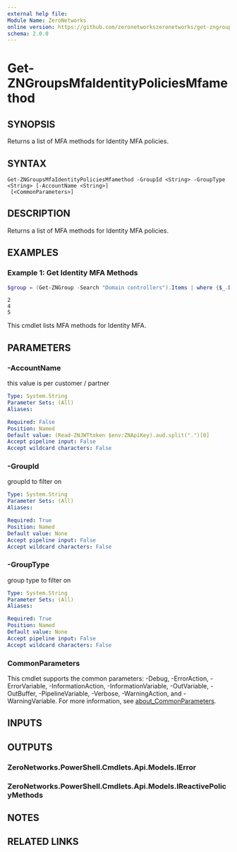 ```yaml
---
external help file:
Module Name: ZeroNetworks
online version: https://github.com/zeronetworkszeronetworks/get-zngroupsmfaidentitypoliciesmfamethod
schema: 2.0.0
---
```


# Get-ZNGroupsMfaIdentityPoliciesMfamethod

## SYNOPSIS
Returns a list of MFA methods for Identity MFA policies.

## SYNTAX

```
Get-ZNGroupsMfaIdentityPoliciesMfamethod -GroupId <String> -GroupType <String> [-AccountName <String>]
 [<CommonParameters>]
```

## DESCRIPTION
Returns a list of MFA methods for Identity MFA policies.

## EXAMPLES

### Example 1: Get Identity MFA Methods
```powershell
$group = (Get-ZNGroup -Search "Domain controllers").Items | where {$_.Domain -eq "tag"}Get-ZNGroupsMfaIdentityPoliciesMfamethod -Groupid $group.id -GroupType tag
```

```output
2
4
5
```

This cmdlet lists MFA methods for Identity MFA.

## PARAMETERS

### -AccountName
this value is per customer / partner

```yaml
Type: System.String
Parameter Sets: (All)
Aliases:

Required: False
Position: Named
Default value: (Read-ZNJWTtoken $env:ZNApiKey).aud.split(".")[0]
Accept pipeline input: False
Accept wildcard characters: False
```

### -GroupId
groupId to filter on

```yaml
Type: System.String
Parameter Sets: (All)
Aliases:

Required: True
Position: Named
Default value: None
Accept pipeline input: False
Accept wildcard characters: False
```

### -GroupType
group type to filter on

```yaml
Type: System.String
Parameter Sets: (All)
Aliases:

Required: True
Position: Named
Default value: None
Accept pipeline input: False
Accept wildcard characters: False
```

### CommonParameters
This cmdlet supports the common parameters: -Debug, -ErrorAction, -ErrorVariable, -InformationAction, -InformationVariable, -OutVariable, -OutBuffer, -PipelineVariable, -Verbose, -WarningAction, and -WarningVariable. For more information, see [about_CommonParameters](http://go.microsoft.com/fwlink/?LinkID=113216).

## INPUTS

## OUTPUTS

### ZeroNetworks.PowerShell.Cmdlets.Api.Models.IError

### ZeroNetworks.PowerShell.Cmdlets.Api.Models.IReactivePolicyMethods

## NOTES

## RELATED LINKS

